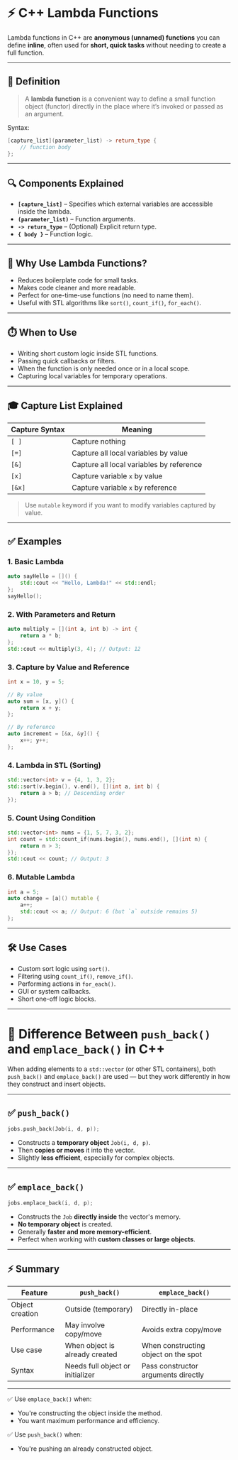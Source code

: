 # ⚡ C++ Lambda Functions

Lambda functions in C++ are **anonymous (unnamed) functions** you can define **inline**, often used for **short, quick tasks** without needing to create a full function.

---

## 🧠 Definition

> A **lambda function** is a convenient way to define a small function object (functor) directly in the place where it’s invoked or passed as an argument.

Syntax:
```cpp
[capture_list](parameter_list) -> return_type {
    // function body
};
```

---

## 🔍 Components Explained

- **`[capture_list]`** – Specifies which external variables are accessible inside the lambda.
- **`(parameter_list)`** – Function arguments.
- **`-> return_type`** – (Optional) Explicit return type.
- **`{ body }`** – Function logic.

---

## 🎯 Why Use Lambda Functions?

- Reduces boilerplate code for small tasks.
- Makes code cleaner and more readable.
- Perfect for one-time-use functions (no need to name them).
- Useful with STL algorithms like `sort()`, `count_if()`, `for_each()`.

---

## ⏱️ When to Use

- Writing short custom logic inside STL functions.
- Passing quick callbacks or filters.
- When the function is only needed once or in a local scope.
- Capturing local variables for temporary operations.

---

## 🎓 Capture List Explained

| Capture Syntax | Meaning                             |
|----------------|-------------------------------------|
| `[ ]`          | Capture nothing                     |
| `[=]`          | Capture all local variables by value |
| `[&]`          | Capture all local variables by reference |
| `[x]`          | Capture variable `x` by value        |
| `[&x]`         | Capture variable `x` by reference    |

> Use `mutable` keyword if you want to modify variables captured by value.

---

## ✅ Examples

### 1. Basic Lambda
```cpp
auto sayHello = []() {
    std::cout << "Hello, Lambda!" << std::endl;
};
sayHello();
```

### 2. With Parameters and Return
```cpp
auto multiply = [](int a, int b) -> int {
    return a * b;
};
std::cout << multiply(3, 4); // Output: 12
```

### 3. Capture by Value and Reference
```cpp
int x = 10, y = 5;

// By value
auto sum = [x, y]() {
    return x + y;
};

// By reference
auto increment = [&x, &y]() {
    x++; y++;
};
```

### 4. Lambda in STL (Sorting)
```cpp
std::vector<int> v = {4, 1, 3, 2};
std::sort(v.begin(), v.end(), [](int a, int b) {
    return a > b; // Descending order
});
```

### 5. Count Using Condition
```cpp
std::vector<int> nums = {1, 5, 7, 3, 2};
int count = std::count_if(nums.begin(), nums.end(), [](int n) {
    return n > 3;
});
std::cout << count; // Output: 3
```

### 6. Mutable Lambda
```cpp
int a = 5;
auto change = [a]() mutable {
    a++;
    std::cout << a; // Output: 6 (but `a` outside remains 5)
};
```

---

## 🛠 Use Cases

- Custom sort logic using `sort()`.
- Filtering using `count_if()`, `remove_if()`.
- Performing actions in `for_each()`.
- GUI or system callbacks.
- Short one-off logic blocks.

---

# 🚀 Difference Between `push_back()` and `emplace_back()` in C++

When adding elements to a `std::vector` (or other STL containers), both `push_back()` and `emplace_back()` are used — but they work differently in how they construct and insert objects.

---

## ✅ `push_back()`

```cpp
jobs.push_back(Job(i, d, p));
```

- Constructs a **temporary object** `Job(i, d, p)`.
- Then **copies or moves** it into the vector.
- Slightly **less efficient**, especially for complex objects.

---

## ✅ `emplace_back()`

```cpp
jobs.emplace_back(i, d, p);
```

- Constructs the `Job` **directly inside** the vector's memory.
- **No temporary object** is created.
- Generally **faster and more memory-efficient**.
- Perfect when working with **custom classes or large objects**.

---

## ⚡ Summary

| Feature          | `push_back()`                    | `emplace_back()`                         |
|------------------|----------------------------------|-------------------------------------------|
| Object creation  | Outside (temporary)              | Directly in-place                         |
| Performance      | May involve copy/move            | Avoids extra copy/move                    |
| Use case         | When object is already created   | When constructing object on the spot      |
| Syntax           | Needs full object or initializer | Pass constructor arguments directly       |

---

✅ Use `emplace_back()` when:
- You're constructing the object inside the method.
- You want maximum performance and efficiency.

✅ Use `push_back()` when:
- You're pushing an already constructed object.
